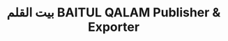 ---
title: "بیت القلم BAITUL QALAM Publisher & Exporter"
url: /karachi/byt-lqlm-baitul-qalam-publisher-and-exporter/
shop: books
---